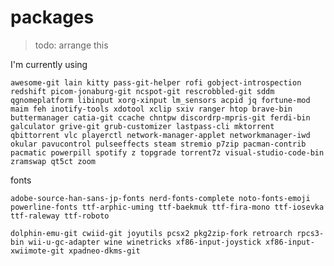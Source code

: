 # packages

> todo: arrange this

I'm currently using

`awesome-git lain kitty pass-git-helper rofi gobject-introspection redshift picom-jonaburg-git ncspot-git rescrobbled-git sddm qgnomeplatform libinput xorg-xinput
lm_sensors acpid jq fortune-mod maim feh inotify-tools xdotool xclip sxiv ranger htop
brave-bin buttermanager catia-git ccache chntpw discordrp-mpris-git
ferdi-bin galculator grive-git grub-customizer lastpass-cli
mktorrent qbittorrent vlc playerctl
network-manager-applet networkmanager-iwd
okular pavucontrol pulseeffects steam stremio
p7zip pacman-contrib pacmatic powerpill spotify z
topgrade torrent7z visual-studio-code-bin zramswap
qt5ct zoom`

fonts

`adobe-source-han-sans-jp-fonts nerd-fonts-complete noto-fonts-emoji powerline-fonts ttf-arphic-uming ttf-baekmuk ttf-fira-mono ttf-iosevka ttf-raleway ttf-roboto`

`dolphin-emu-git cwiid-git joyutils pcsx2 pkg2zip-fork retroarch rpcs3-bin wii-u-gc-adapter wine winetricks xf86-input-joystick xf86-input-xwiimote-git xpadneo-dkms-git`